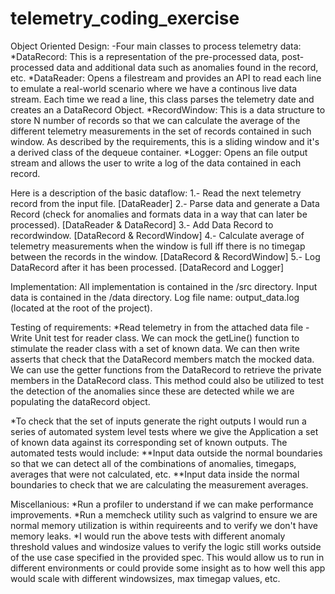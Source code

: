 # telemetry_coding_exercise

Object Oriented Design:
-Four main classes to process telemetry data:
*DataRecord: This is a representation of the pre-processed data, post-processed data and additional data such as anomalies found in the record, etc.
*DataReader: Opens a filestream and provides an API to read each line to emulate a real-world scenario where we have a continous live data stream. Each time we read a line, this class parses the telemetry date and creates an a DataRecord Object.
*RecordWindow: This is a data structure to store N number of records so that we can calculate the average of the different telemetry measurements in the set of records contained in such window. As described by the requirements, this is a sliding window and it's a derived class of the dequeue container.
*Logger: Opens an file output stream and allows the user to write a log of the data contained in each record.

Here is a description of the basic dataflow:
1.- Read the next telemetry record from the input file. [DataReader]
2.- Parse data and generate a Data Record (check for anomalies and formats data in a way that can later be processed). [DataReader & DataRecord]
3.- Add Data Record to recordwindow. [DataRecord & RecordWindow]
4.- Calculate average of telemetry measurements when the window is full iff there is no timegap between the records in the window. [DataRecord & RecordWindow]
5.- Log DataRecord after it has been processed. [DataRecord and Logger]

Implementation:
All implementation is contained in the /src directory.
Input data is contained in the /data directory.
Log file name: output_data.log (located at the root of the project).

Testing of requirements:
*Read telemetry in from the attached data file - Write Unit test for reader class. We can mock the getLine() function to stimulate the reader class with a set of known data. We can then write asserts that check that the DataRecord members match the mocked data. We can use the getter functions from the DataRecord to retrieve the private members in the DataRecord class. This method could also be utilized to test the detection of the anomalies since these are detected while we are populating the dataRecord object.

*To check that the set of inputs generate the right outputs I would run a series of automated system level tests where we give the Application a set of known data against its corresponding set of known outputs. The automated tests would include:
**Input data outside the normal boundaries so that we can detect all of the combinations of anomalies, timegaps, averages that were not calculated, etc.
**Input data inside the normal boundaries to check that we are calculating the measurement averages.

Miscellanious:
*Run a profiler to understand if we can make performance improvements.
*Run a memcheck utility such as valgrind to ensure we are normal memory utilization is within requireents and to verify we don't have memory leaks.
*I would run the above tests with different anomaly threshold values and windosize values to verify the logic still works outside of the use case specified in the provided spec. This would allow us to run in different environments or could provide some insight as to how well this app would scale with different windowsizes, max timegap values, etc.

